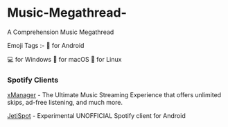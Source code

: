 # Music-Megathread-
A Comprehension Music Megathread

Emoji Tags :-
📱 for Android

💻 for Windows
🍏 for macOS
🐧 for Linux


### Spotify Clients

[xManager](https://github.com/Team-xManager/xManager) - The Ultimate Music Streaming Experience that offers unlimited skips, ad-free listening, and much more.

[JetiSpot](https://github.com/iTaysonLab/jetispot) - Experimental UNOFFICIAL Spotify client for Android 